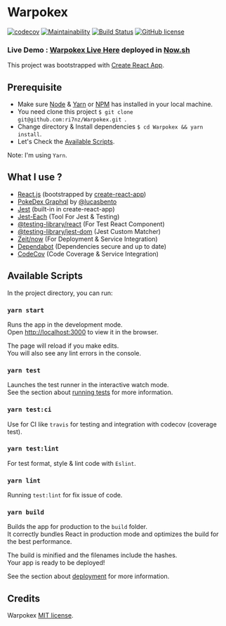 # Warpokex 
[![codecov](https://codecov.io/gh/ri7nz/TokFractions/branch/master/graph/badge.svg)](https://codecov.io/gh/ri7nz/Warpokex) 
[![Maintainability](https://api.codeclimate.com/v1/badges/1671a8db78546109d010/maintainability)](https://codeclimate.com/github/ri7nz/Warpokex/maintainability)
[![Build Status](https://travis-ci.org/ri7nz/Warpokex.svg?branch=master)](https://travis-ci.org/ri7nz/Warpokex)
[![GitHub license](https://img.shields.io/badge/license-MIT-blue.svg)](https://ri7nz.mit-license.org/)

### Live Demo : [Warpokex Live Here](https://warpokex.ri7nz.now.sh/) deployed in [Now.sh](http://now.sh)

This project was bootstrapped with [Create React App](https://github.com/facebook/create-react-app).

## Prerequisite
- Make sure [Node](https://nodejs.org/en/) & [Yarn](https://yarnpkg.com/lang/en/docs/install) or [NPM](https://docs.npmjs.com/downloading-and-installing-node-js-and-npm) has installed in your local machine.
- You need clone this project `$ git clone git@github.com:ri7nz/Warpokex.git `.
- Change directory & Install dependencies `$ cd Warpokex && yarn install`.
- Let's Check the [Available Scripts](https://github.com/ri7nz/Warpokex#available-scripts).

Note: I'm using `Yarn`.

## What I use ? 
- [React.js](http://reactjs.org) (bootstrapped by [create-react-app](https://github.com/facebook/create-react-app))
- [PokeDex Graphql](https://graphql-pokemon.now.sh/) by [@lucasbento](https://github.com/lucasbento/graphql-pokemon)
- [Jest](http://jestjs.io/) (built-in in create-react-app)
- [Jest-Each](https://www.npmjs.com/package/jest-each) (Tool For Jest & Testing)
- [@testing-library/react](https://github.com/testing-library/react-testing-library) (For Test React Component)
- [@testing-library/jest-dom](https://github.com/testing-library/jest-dom) (Jest Custom Matcher)
- [Zeit/now](https://zeit.co/) (For Deployment & Service Integration)
- [Dependabot](https://github.com/apps/dependabot-preview) (Dependencies secure and up to date)
- [CodeCov](https://codecov.io/gh/ri7nz/Warpokex) (Code Coverage & Service Integration)

## Available Scripts

In the project directory, you can run:

### `yarn start`

Runs the app in the development mode.<br>
Open [http://localhost:3000](http://localhost:3000) to view it in the browser.

The page will reload if you make edits.<br>
You will also see any lint errors in the console.

### `yarn test`

Launches the test runner in the interactive watch mode.<br>
See the section about [running tests](https://facebook.github.io/create-react-app/docs/running-tests) for more information.

### `yarn test:ci`

Use for CI like `travis` for testing and integration with codecov (coverage test).

### `yarn test:lint`

For test format, style & lint code with `Eslint`.

### `yarn lint`

Running `test:lint` for fix issue of code.

### `yarn build`

Builds the app for production to the `build` folder.<br>
It correctly bundles React in production mode and optimizes the build for the best performance.

The build is minified and the filenames include the hashes.<br>
Your app is ready to be deployed!

See the section about [deployment](https://facebook.github.io/create-react-app/docs/deployment) for more information.

## Credits

Warpokex [MIT license](https://ri7nz.mit-license.org/). 
